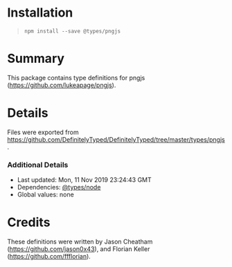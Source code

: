 # Installation
> `npm install --save @types/pngjs`

# Summary
This package contains type definitions for pngjs (https://github.com/lukeapage/pngjs).

# Details
Files were exported from https://github.com/DefinitelyTyped/DefinitelyTyped/tree/master/types/pngjs.

### Additional Details
 * Last updated: Mon, 11 Nov 2019 23:24:43 GMT
 * Dependencies: [@types/node](https://npmjs.com/package/@types/node)
 * Global values: none

# Credits
These definitions were written by Jason Cheatham (https://github.com/jason0x43), and Florian Keller (https://github.com/ffflorian).
